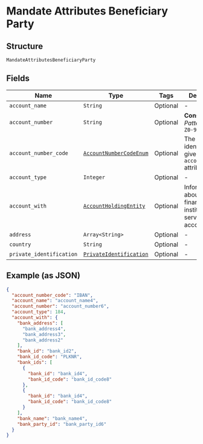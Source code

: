 
# Mandate Attributes Beneficiary Party

## Structure

`MandateAttributesBeneficiaryParty`

## Fields

| Name | Type | Tags | Description |
|  --- | --- | --- | --- |
| `account_name` | `String` | Optional | - |
| `account_number` | `String` | Optional | **Constraints**: *Pattern*: `^[A-Z0-9]{6,34}$` |
| `account_number_code` | [`AccountNumberCodeEnum`](../../doc/models/account-number-code-enum.md) | Optional | The type of identification given at `account_number` attribute |
| `account_type` | `Integer` | Optional | - |
| `account_with` | [`AccountHoldingEntity`](../../doc/models/account-holding-entity.md) | Optional | Information about the financial institution servicing the account. |
| `address` | `Array<String>` | Optional | - |
| `country` | `String` | Optional | - |
| `private_identification` | [`PrivateIdentification`](../../doc/models/private-identification.md) | Optional | - |

## Example (as JSON)

```json
{
  "account_number_code": "IBAN",
  "account_name": "account_name4",
  "account_number": "account_number6",
  "account_type": 184,
  "account_with": {
    "bank_address": [
      "bank_address4",
      "bank_address3",
      "bank_address2"
    ],
    "bank_id": "bank_id2",
    "bank_id_code": "PLKNR",
    "bank_ids": [
      {
        "bank_id": "bank_id4",
        "bank_id_code": "bank_id_code8"
      },
      {
        "bank_id": "bank_id4",
        "bank_id_code": "bank_id_code8"
      }
    ],
    "bank_name": "bank_name4",
    "bank_party_id": "bank_party_id6"
  }
}
```

